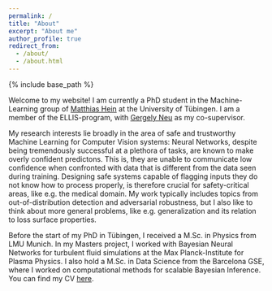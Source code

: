 ```yaml
---
permalink: /
title: "About"
excerpt: "About me"
author_profile: true
redirect_from: 
  - /about/
  - /about.html
---
```


{% include base_path %}

Welcome to my website! I am currently a PhD student in the Machine-Learning group of [Matthias Hein](https://uni-tuebingen.de/fakultaeten/mathematisch-naturwissenschaftliche-fakultaet/fachbereiche/informatik/lehrstuehle/maschinelles-lernen/team/prof-dr-matthias-hein/) at the University of Tübingen. I am a member of the ELLIS-program, with [Gergely Neu](http://cs.bme.hu/~gergo/) as my co-supervisor. 

My research interests lie broadly in the area of safe and trustworthy Machine Learning for Computer Vision systems: Neural Networks, despite being tremendously successful at a plethora of tasks, are known to make overly confident predictons. This is, they are unable to communicate low confidence when confronted with data that is different from the data seen during training. Designing safe systems capable of flagging inputs they do not know how to process properly, is therefore crucial for safety-critical areas, like e.g. the medical domain. My work typically includes topics from out-of-distribution detection and adversarial robustness, but I also like to think about more general problems, like e.g. generalization and its relation to loss surface properties. 

Before the start of my PhD in Tübingen, I received a M.Sc. in Physics from LMU Munich. In my Masters project, I worked with Bayesian Neural Networks for turbulent fluid simulations at the Max Planck-Institute for Plasma Physics. I also hold a M.Sc. in Data Science from the Barcelona GSE, where I worked on computational methods for scalable Bayesian Inference. You can find my CV [here](https://muellerm-95.github.io/files/CV.pdf).
